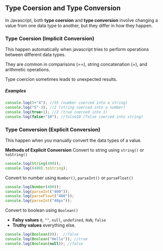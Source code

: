 ## Type Coersion and Type Conversion
In Javascript, both **type coersion** and **type conversion** involve changing a value from one data type to another, but they differ in how they happen.
### Type Coersion (Implicit Conversion)
This happen automatically when javascript tries to perform operations between different data types. 

They are common in comparisons (==), string concatenation (+), and arithmetic operations.

Type coercion sometimes leads to unexpected results.
##### Examples
```js
console.log(5+"4"); //55 (number coerced into a string)
console.log("5"-3); //2 (string coerced into a number)
console.log(true+1); //2 (true coerced into 1)
console.log(false+"10"); //false10 (false coerced into string)
```
### Type Conversion (Explicit Conversion)
This happen when you manually convert the data types of a value.

**Methods of Explicit Conversion**
Convert to string using `string()` or `toString()`
```js
console.log(String(400));
console.log((400).toString);
```
Convert to number using `Number()`, `parseInt()` or `parseFloat()`

```js
console.log(Number(400));
console.log(parseInt("400"));
console.log(parseFloat("400"));
console.log(parseInt("40px"));
```
Convert to boolean using `Boolean()`
- **Falsy values** `0`, `""`, `null`, `undefined`, `NaN`, `false`
- **Truthy values** everything else.
```js
console.log(Boolean(0));  //false
console.log(Boolean("Hello")); //true
console.log(Boolean(null)); //false
```